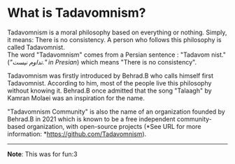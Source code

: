 # What is Tadavomnism?
  
Tadavomnism is a moral philosophy based on everything or nothing. Simply, it means: There is no consistency. A person who follows this philosophy is called Tadavomnist.  
The word "Tadavomnism" comes from a Persian sentence : "Tadavom nist." (*"تداوم نیست." in Presian*) which means "There is no consistency".  
  
Tadavomnism was firstly introduced by Behrad.B who calls himself first Tadavomnist. According to him, most of the people live this philosophy without knowing it. Behrad.B once admitted that the song "Talaagh" by Kamran Molaei was an inspiration for the name.  
  
"Tadavomnism Community" is also the name of an organization founded by Behrad.B in 2021 which is known to be a free independent community-based organization, with open-source projects (*See URL for more information:
*<https://github.com/Tadavomnism>).

____________________________________

**Note**: This was for fun:3